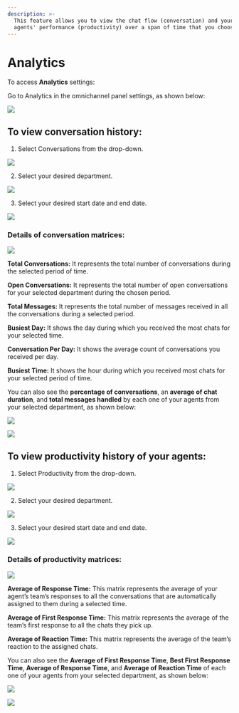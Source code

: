```yaml
---
description: >-
  This feature allows you to view the chat flow (conversation) and your livechat
  agents' performance (productivity) over a span of time that you choose.
---
```


# Analytics

To access **Analytics** settings:

Go to Analytics in the omnichannel panel settings, as shown below:

![](../../../.gitbook/assets/0%20%2811%29.png)

## To view conversation history:

1. Select Conversations from the drop-down.

![](../../../.gitbook/assets/1%20%2810%29.png)

  2. Select your desired department.

![](../../../.gitbook/assets/8%20%286%29%20%281%29%20%281%29.png)

 3. Select your desired start date and end date.

![](../../../.gitbook/assets/9%20%285%29%20%281%29%20%281%29.png)

### Details of conversation matrices:

![](../../../.gitbook/assets/4%20%2810%29.png)

**Total Conversations:** It represents the total number of conversations during the selected period of time.

**Open Conversations:** It represents the total number of open conversations for your selected department during the chosen period.

**Total Messages:** It represents the total number of messages received in all the conversations during a selected period.

**Busiest Day:** It shows the day during which you received the most chats for your selected time.

**Conversation Per Day:** It shows the average count of conversations you received per day.

**Busiest Time:** It shows the hour during which you received most chats for your selected period of time.

You can also see the **percentage of conversations**, an **average of chat duration**, and **total messages handled** by each one of your agents from your selected department, as shown below:

![](../../../.gitbook/assets/5%20%2810%29.png)

![](../../../.gitbook/assets/6%20%289%29.png)

## To view productivity history of your agents:

1. Select Productivity from the drop-down.

![](../../../.gitbook/assets/7%20%287%29.png)

2.  Select your desired department.

![](../../../.gitbook/assets/8%20%286%29%20%281%29%20%281%29%20%281%29%20%281%29%20%281%29.png)

3. Select your desired start date and end date.

![](../../../.gitbook/assets/9%20%285%29%20%281%29.png)

### Details of productivity matrices:

![](../../../.gitbook/assets/image%20%2871%29.png)

**Average of Response Time:** This matrix represents the average of your agent’s team’s responses to all the conversations that are automatically assigned to them during a selected time.

**Average of First Response Time:** This matrix represents the average of the team’s first response to all the chats they pick up.

**Average of Reaction Time:** This matrix represents the average of the team’s reaction to the assigned chats.

You can also see the **Average of First Response Time**, **Best First Response Time**, **Average of Response Time**, and **Average of Reaction Time** of each one of your agents from your selected department, as shown below:

![](../../../.gitbook/assets/11%20%284%29.png)

![](../../../.gitbook/assets/image%20%2872%29.png)

